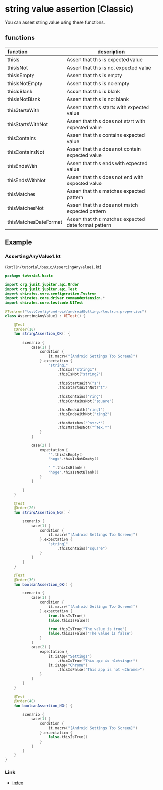 # string value assertion (Classic)

You can assert string value using these functions.

## functions

| function              | description                                           |
|:----------------------|-------------------------------------------------------|
| thisIs                | Assert that this is expected value                    |
| thisIsNot             | Assert that this is not expected value                |
| thisIsEmpty           | Assert that this is empty                             |
| thisIsNotEmpty        | Assert that this is no empty                          |
| thisIsBlank           | Assert that this is blank                             |
| thisIsNotBlank        | Assert that this is not blank                         |
| thisStartsWith        | Assert that this starts with expected value           |
| thisStartsWithNot     | Assert that this does not start with expected value   |
| thisContains          | Assert that this contains expected value              |
| thisContainsNot       | Assert that this does not contain expected value      |
| thisEndsWith          | Assert that this ends with expected value             |
| thisEndsWithNot       | Assert that this does not end with expected value     |
| thisMatches           | Assert that this matches expected pattern             |
| thisMatchesNot        | Assert that this does not match expected pattern      |
| thisMatchesDateFormat | Assert that this matches expected date format pattern |

## Example

### AssertingAnyValue1.kt

(`kotlin/tutorial/basic/AssertingAnyValue1.kt`)

```kotlin
package tutorial.basic

import org.junit.jupiter.api.Order
import org.junit.jupiter.api.Test
import shirates.core.configuration.Testrun
import shirates.core.driver.commandextension.*
import shirates.core.testcode.UITest

@Testrun("testConfig/android/androidSettings/testrun.properties")
class AssertingAnyValue1 : UITest() {

    @Test
    @Order(10)
    fun stringAssertion_OK() {

        scenario {
            case(1) {
                condition {
                    it.macro("[Android Settings Top Screen]")
                }.expectation {
                    "string1"
                        .thisIs("string1")
                        .thisIsNot("string2")

                        .thisStartsWith("s")
                        .thisStartsWithNot("t")

                        .thisContains("ring")
                        .thisContainsNot("square")

                        .thisEndsWith("ring1")
                        .thisEndsWithNot("ring2")

                        .thisMatches("^str.*")
                        .thisMatchesNot("^tex.*")
                }
            }

            case(2) {
                expectation {
                    "".thisIsEmpty()
                    "hoge".thisIsNotEmpty()

                    " ".thisIsBlank()
                    "hoge".thisIsNotBlank()
                }
            }

        }
    }

    @Test
    @Order(20)
    fun stringAssertion_NG() {

        scenario {
            case(1) {
                condition {
                    it.macro("[Android Settings Top Screen]")
                }.expectation {
                    "string1"
                        .thisContains("square")
                }
            }
        }
    }

    @Test
    @Order(30)
    fun booleanAssertion_OK() {

        scenario {
            case(1) {
                condition {
                    it.macro("[Android Settings Top Screen]")
                }.expectation {
                    true.thisIsTrue()
                    false.thisIsFalse()

                    true.thisIsTrue("The value is true")
                    false.thisIsFalse("The value is false")
                }
            }
            case(2) {
                expectation {
                    it.isApp("Settings")
                        .thisIsTrue("This app is <Settings>")
                    it.isApp("Chrome")
                        .thisIsFalse("This app is not <Chrome>")
                }
            }
        }
    }

    @Test
    @Order(40)
    fun booleanAssertion_NG() {

        scenario {
            case(1) {
                condition {
                    it.macro("[Android Settings Top Screen]")
                }.expectation {
                    false.thisIsTrue()
                }
            }
        }
    }
}
```

### Link

- [index](../../../index.md)

